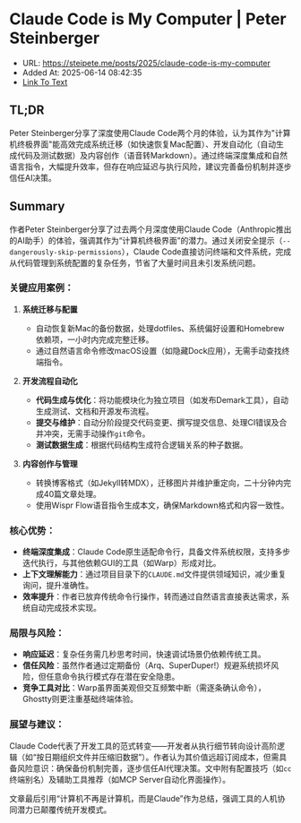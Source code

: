 # Claude Code is My Computer | Peter Steinberger
- URL: https://steipete.me/posts/2025/claude-code-is-my-computer
- Added At: 2025-06-14 08:42:35
- [Link To Text](2025-06-14-claude-code-is-my-computer-peter-steinberger_raw.md)

## TL;DR


Peter Steinberger分享了深度使用Claude Code两个月的体验，认为其作为"计算机终极界面"能高效完成系统迁移（如快速恢复Mac配置）、开发自动化（自动生成代码及测试数据）及内容创作（语音转Markdown）。通过终端深度集成和自然语言指令，大幅提升效率，但存在响应延迟与执行风险，建议完善备份机制并逐步信任AI决策。

## Summary


作者Peter Steinberger分享了过去两个月深度使用Claude Code（Anthropic推出的AI助手）的体验，强调其作为“计算机终极界面”的潜力。通过关闭安全提示（`--dangerously-skip-permissions`），Claude Code直接访问终端和文件系统，完成从代码管理到系统配置的复杂任务，节省了大量时间且未引发系统问题。

### 关键应用案例：
1. **系统迁移与配置**  
   - 自动恢复新Mac的备份数据，处理dotfiles、系统偏好设置和Homebrew依赖项，一小时内完成完整迁移。
   - 通过自然语言命令修改macOS设置（如隐藏Dock应用），无需手动查找终端指令。

2. **开发流程自动化**  
   - **代码生成与优化**：将功能模块化为独立项目（如发布Demark工具），自动生成测试、文档和开源发布流程。
   - **提交与维护**：自动分阶段提交代码变更、撰写提交信息、处理CI错误及合并冲突，无需手动操作`git`命令。
   - **测试数据生成**：根据代码结构生成符合逻辑关系的种子数据。

3. **内容创作与管理**  
   - 转换博客格式（如Jekyll转MDX），迁移图片并维护重定向，二十分钟内完成40篇文章处理。
   - 使用Wispr Flow语音指令生成本文，确保Markdown格式和内容一致性。

### 核心优势：
- **终端深度集成**：Claude Code原生适配命令行，具备文件系统权限，支持多步迭代执行，与其他依赖GUI的工具（如Warp）形成对比。
- **上下文理解能力**：通过项目目录下的`CLAUDE.md`文件提供领域知识，减少重复询问，提升准确性。
- **效率提升**：作者已放弃传统命令行操作，转而通过自然语言直接表达需求，系统自动完成技术实现。

### 局限与风险：
- **响应延迟**：复杂任务需几秒思考时间，快速调试场景仍依赖传统工具。
- **信任风险**：虽然作者通过定期备份（Arq、SuperDuper!）规避系统损坏风险，但任意命令执行模式存在潜在安全隐患。
- **竞争工具对比**：Warp虽界面美观但交互频繁中断（需逐条确认命令），Ghostty则更注重基础终端体验。

### 展望与建议：
Claude Code代表了开发工具的范式转变——开发者从执行细节转向设计高阶逻辑（如“按日期组织文件并压缩旧数据”）。作者认为其价值远超订阅成本，但需具备风险意识：确保备份机制完善，逐步信任AI代理决策。文中附有配置技巧（如`cc`终端别名）及辅助工具推荐（如MCP Server自动化界面操作）。

文章最后引用“计算机不再是计算机，而是Claude”作为总结，强调工具的人机协同潜力已颠覆传统开发模式。

